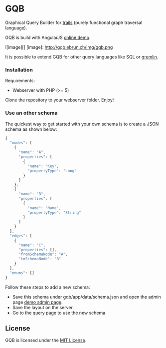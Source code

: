 GQB
===

Graphical Query Builder for [trails](https://github.com/danielkroeni/trails) (purely functional graph traversal language).

GQB is build with AngularJS [online demo](http://gqb.ebrun.ch/).

 ![image][]
  [image]: http://gqb.ebrun.ch/img/gqb.png

It is possible to extend GQB for other query languages like SQL or [gremlin](https://github.com/tinkerpop/gremlin/wiki).


### Installation

Requirements:

- Webserver with PHP (>= 5)

Clone the repository to your webserver folder. Enjoy!


### Use an other schema

The quickest way to get started with your own schema is to create a JSON schema as shown below:

```js
{
  "nodes": [
    {
      "name": "A",
      "properties": [
        {
          "name": "Key",
          "propertyType": "Long"
        }
      ]
    },
    {
      "name": "B",
      "properties": [
        {
          "name": "Name",
          "propertyType": "String"
        }
      ]
    }
  ],
  "edges": [
    {
      "name": "C",
      "properties": [],
      "fromSchemaNode": "A",
      "toSchemaNode": "B"
    }
  ],
  "enums": []
}
```

Follow these steps to add a new schema:

- Save this schema under gqb/app/data/schema.json and open the admin page [demo admin page](http://gqb.ebrun.ch/#/admin).
- Save the layout on the server. 
- Go to the query page to use the new schema.

## License
GQB is licensed under the [MIT License](http://www.opensource.org/licenses/mit-license.php).
